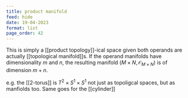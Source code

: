 ```yaml
---
title: product manifold
feed: hide
date: 19-04-2023
format: list
page_order: 42
---
```



This is simply a [[product topology]]-ical space given both operands are actually [[topological manifold]]s. If the operand manifolds have dimensionality $m$ and $n$, the resulting manifold $(M \times N, \mathcal O_{M\times N})$ is of dimension $m+n$.

e.g. the [[2-torus]] is $T^2\times S^1\times S^1$ not just as topoligcal spaces, but as manfiolds too. Same goes for the [[cylinder]]